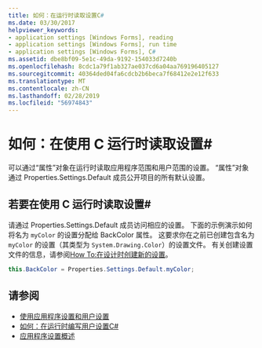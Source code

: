 ```yaml
---
title: 如何：在运行时读取设置C#
ms.date: 03/30/2017
helpviewer_keywords:
- application settings [Windows Forms], reading
- application settings [Windows Forms], run time
- application settings [Windows Forms], C#
ms.assetid: dbe8bf09-5e1c-49da-9192-154033d7240b
ms.openlocfilehash: 8cdc1a79f1ab327ae037cd6a04aa769196405127
ms.sourcegitcommit: 40364ded04fa6cdcb2b6beca7f68412e2e12f633
ms.translationtype: MT
ms.contentlocale: zh-CN
ms.lasthandoff: 02/28/2019
ms.locfileid: "56974843"
---
```

# <a name="how-to-read-settings-at-run-time-with-c"></a>如何：在使用 C 运行时读取设置\#

可以通过“属性”对象在运行时读取应用程序范围和用户范围的设置。 “属性”对象通过 Properties.Settings.Default 成员公开项目的所有默认设置。  
  
## <a name="to-read-settings-at-run-time-with-c"></a>若要在使用 C 运行时读取设置\#
  
请通过 Properties.Settings.Default 成员访问相应的设置。 下面的示例演示如何将名为 `myColor` 的设置分配给 BackColor 属性。 这要求你在之前已创建包含名为 `myColor` 的设置（其类型为 `System.Drawing.Color`）的设置文件。 有关创建设置文件的信息，请参阅[How To:在设计时创建新的设置](how-to-create-a-new-setting-at-design-time.md)。  
  
```csharp
this.BackColor = Properties.Settings.Default.myColor;  
```  
  
## <a name="see-also"></a>请参阅

- [使用应用程序设置和用户设置](using-application-settings-and-user-settings.md)
- [如何：在运行时编写用户设置C#](how-to-write-user-settings-at-run-time-with-csharp.md)
- [应用程序设置概述](application-settings-overview.md)
